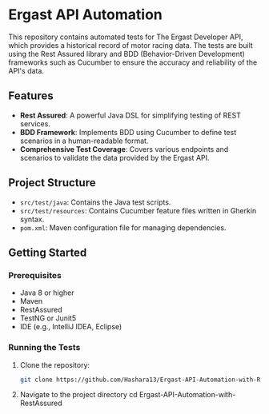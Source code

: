 # Ergast API Automation

This repository contains automated tests for The Ergast Developer API, which provides a historical record of motor racing data. The tests are built using the Rest Assured library and BDD (Behavior-Driven Development) frameworks such as Cucumber to ensure the accuracy and reliability of the API's data.

## Features

- **Rest Assured**: A powerful Java DSL for simplifying testing of REST services.
- **BDD Framework**: Implements BDD using Cucumber to define test scenarios in a human-readable format.
- **Comprehensive Test Coverage**: Covers various endpoints and scenarios to validate the data provided by the Ergast API.

## Project Structure

- `src/test/java`: Contains the Java test scripts.
- `src/test/resources`: Contains Cucumber feature files written in Gherkin syntax.
- `pom.xml`: Maven configuration file for managing dependencies.

## Getting Started

### Prerequisites

- Java 8 or higher
- Maven
- RestAssured
- TestNG or Junit5
- IDE (e.g., IntelliJ IDEA, Eclipse)

### Running the Tests

1. Clone the repository:
   ```bash
   git clone https://github.com/Hashara13/Ergast-API-Automation-with-RestAssured.git

2. Navigate to the project directory
cd Ergast-API-Automation-with-RestAssured

